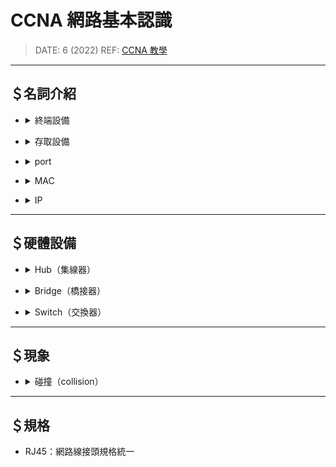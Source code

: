 <style> 
.imgBox{
  display: flex; 
  flex-direction: column; 
  margin: 10%; 
  justify-content: center;
  border: 2px solid black;
}
</style>

<!-- --------------------- style --------------------- -->

##### <!-- ref -->

[ccna 教學]: https://youtu.be/gxbqIMqBgPc

<!-- ref -->

# CCNA 網路基本認識

> DATE: 6 (2022)
> REF: [CCNA 教學]

---

## ＄名詞介紹

<!-- 終端設備 -->

- <details close>
  <summary>終端設備</summary>

  - 如 手機、電腦、Hub..等

  </details>

<!-- 存取設備 -->

- <details close>
  <summary>存取設備</summary>

  - 終端機進入到網路的第一個網路設備

  - 如 Switch、Hub..等

  </details>

<!-- port -->

- <details close>
  <summary>port</summary>

  - 編號： 種類 ＋ slot/number
    (eg. fa0/1,fa0/2,fa0/3,e0/1,e0/2...)

    - fa(fe?): fast ethernet（快速乙太網路）為目前主流 (最快 100M)
    - e: ethernet（乙太網路）(最快 10M)
    - G: (最快 1G)

  </details>

<!-- MAC（實體位址） -->

- <details close>
  <summary>MAC</summary>

  - 實體位址

  - 電腦的「網路卡」的身分證

  - <details close>
    <summary>可以在電腦中修改</summary>

    - Linux

    ```
    // Linux:
    ifconfig eth0 down
    ifconfig eth0 hw ehter aa:aa:aa:aa:aa:aa
    ifconfig eth0 up
    ```

    - Windows

      - 可用 GUI 更改

    </details>

  - OUI + NIC

    - OUI 需跟協會申請

  - 編碼含義：

    <!-- 16 進位表示 -->

    - <details close>
      <summary>16 進位表示</summary>

      - `0123.4567.897e` (Cisco IOS)(網路設備)
      - `01-23-45-67-89-7e` (Windows)
      - `01:23:45:67:89:7e` (Linux)

      </details>

    <!-- 7th bit -->

    - <details close>
      <summary>7th bit</summary>

      - `0` = 全球唯一
      - `1` = 本地自己管理
      - 大部分是 `0`，有些協定會改成 `1` (eg. EUI-64)

      </details>

    <!-- 8th bit -->

    - <details close>
      <summary>8th bit</summary>

      - `0` = unicast
      - `1` = multicast | broadcast
      - 大部分是 `0`

      </details>

    <!-- Unicast | Multicast | Broadcast -->

    - <details close>
      <summary>Unicast | Multicast | Broadcast</summary>

      - Unicast：

        - 網卡上唯一性

      - Multicast：

        - 前半：固定 `01:00:5E`
        - 後半：由 Multicast IP 計算而得

      - Broadcast：

        - 固定：`FF:FF:FF:FF:FF:FF`

      </details>

    <!-- 查詢指令 -->

    - <details close>
      <summary>查詢指令</summary>

      - Windows: `ipconfig/all`
      - Mac OS: `/sbin/ifconfig`

      </details>

  <div class="imgBox" >
    <img src="./image/MAC_ID.png" alt="MAC_ID.png" />
  </div>

  </details>

<!-- IP -->

- <details close>
  <summary>IP</summary>

  - 編碼含義：

    <!-- Unicast | Multicast | Broadcast -->

    - <details close>
      <summary>Unicast | Multicast | Broadcast</summary>

      - Unicast：

        - 於電腦中設定

      - Multicast：

      - Broadcast：

        - 通用：`255.255.255.255`
        - 本地

      </details>

  </details>

---

## ＄硬體設備

<!-- Hub（集線器） -->

- <details close>
  <summary>Hub（集線器）</summary>

  - 早期設備，已棄用，被 Switch 取代

  - 想像成是對資料放大傳送，但不會對資料進行處理

  - 共享匯流排(shared bus)

    - 資料傳輸時，連接 Hub 的所有終端設備都會接收到
      (共同存取 Multiple Access)

    - 乙太網路，都是 Multiple Access

      - EX. PC1 傳送給 PC3，則路徑為：
        - PC1 --> Hub --> 其他所有 PC
        - 所有 PC 檢查訊息的目的 MAC ID 是否為自己，不是則 drop
        - PC3 再傳 ping 回給 PC1

    - ping 封包，屬於 ICMP 協定

  </details>

<!-- Bridge（橋接器） -->

- <details close>
  <summary>Bridge（橋接器）</summary>

  - Switch 前身
  - 2 port
  - 有防止迴圈的偵測
  - STP 協定

  </details>

<!-- Switch（交換器） -->

- <details close>
  <summary>Switch（交換器）</summary>

  - 多 port 的 Bridge
  - 會先比較 MAC ID，只將訊息傳送給 Target PC
  - 有作業系統（IOS）(e.g. Vlan, VTP, STP)

    - 便宜的 Switch-Hub 沒有 IOS

  - MAC TABLE
    - 存在 Switch 記憶體
    - 初始化
      - port/MAC 配對
        - 人工設定
        - 學習：傳輸時，紀錄來源 (五分鐘會清除一次)
        - flooding

  </details>

---

## ＄現象

<!-- 碰撞（collision） -->

- <details close>
  <summary>碰撞（collision）</summary>

  - 已成歷史

  - Hub 共享匯流排 + 共同存取 --> 一次只能一個人傳，否則碰撞後內容會混合亂掉，依然會傳送至所有電腦，但為無效傳送

  - 用再多 hub 也無法解決碰撞區問題，早期用 Switch 在規劃碰撞區，目標將碰撞區縮小

  - 現在都直接用 Switch 接電腦 --> 碰撞區規劃，已成歷史

  <!-- 解決方案 -->

  - <details close>
    <summary>解決方案</summary>

    <!-- CSMA/CD -->

    - <details close>
      <summary>CSMA/CD</summary>

      - 解決有線網路的碰撞

      <!-- CSMA -->

      - <details close>
        <summary>CSMA</summary>

        - Carrier Sense Multiple Access
        - 防止碰撞

        - <details close>
          <summary>步驟</summary>

          - 網卡上有 CS，送出前可先偵測訊號
          - 偵測到已有人正在傳輸則暫緩送出

          </details>

        </details>

      <!-- CD -->

      - <details close>
        <summary>CD</summary>

        - Collision Detection
        - 偵測碰撞 --> 不可避免碰撞 --> 加速碰撞 --> 快點結束

        - <details close>
          <summary>步驟</summary>

          - 若 PC1, PC2 同時傳送，則 CSMA 就破功，因為同時間都偵測到狀態為閒置，而同時送出
          - 第三者 PC3 偵測到此情形，則送出 JAM 訊號，將訊號全部清空 --> 加速碰撞
          - 使用後退演算法(Backoff Algorithm)，將兩台送出時間錯開，再重新發送

          </details>

        <!-- Early vs Late Collision -->

        - <details close>
          <summary>Early vs Late Collision</summary>

          - 越早偵測到，越早解決 (以 512 bits 區分)

          - Early Collision

            - 正常在傳送 512 bits 前，被 CD 偵測到

          - Late Collision

            - 可能有其他硬體問題，可再改善
            - 例如：Duplex 模式匹配有問題、網卡有問題、網路線不穩、接線太長、串接太多層.. 等等

          </details>

        </details>

      </details>

    <!-- CSMA/CA -->

    - <details close>
      <summary>CSMA/CA</summary>

      - 解決無線網路的碰撞

      - CSMA

        - Carrier Sense Multiple Access
        - 防止碰撞

      - CA

        - Collision Avoidance
        - 避免碰撞

      </details>

    </details>

  </details>

---

## ＄規格

- RJ45：網路線接頭規格統一
